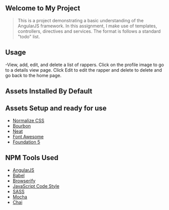 ## Welcome to My Project

> This is a project demonstrating a basic understanding of the AngularJS framework. In this assignment, I make use of templates, controllers, directives and services. The format is follows a standard "todo" list.

## Usage

-View, add, edit, and delete a list of rappers. 
Click on the profile image to go to a details view page.
Click Edit to edit the rapper and delete to delete and go back to the home page.


## Assets Installed By Default

## Assets Setup and ready for use

- [Normalize CSS](https://necolas.github.io/normalize.css/)
- [Bourbon](http://bourbon.io/)
- [Neat](http://neat.bourbon.io/)
- [Font Awesome](https://fortawesome.github.io/Font-Awesome/)
- [Foundation 5](http://foundation.zurb.com/)


## NPM Tools Used
- [AngularJS](angularjs.org)
- [Babel](https://babeljs.io/)
- [Browserify](http://browserify.org/)
- [JavaScript Code Style](http://jscs.info/)
- [SASS](http://sass-lang.com/)
- [Mocha](https://mochajs.org/)
- [Chai](http://chaijs.com/)
